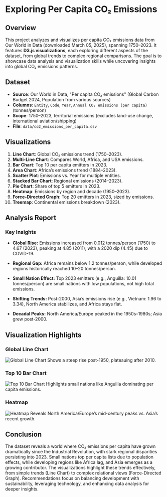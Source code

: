 # Exploring Per Capita CO₂ Emissions

## Overview
This project analyzes and visualizes per capita CO₂ emissions data from Our World in Data (downloaded March 05, 2025), spanning 1750–2023. It features **D3.js visualizations**, each exploring different aspects of the dataset, from global trends to complex regional comparisons. The goal is to showcase data analysis and visualization skills while uncovering insights into global CO₂ emissions patterns.

## Dataset
- **Source**: Our World in Data, "Per capita CO₂ emissions" (Global Carbon Budget 2024, Population from various sources)
- **Columns**: `Entity`, `Code`, `Year`, `Annual CO₂ emissions (per capita)` (tonnes/person)
- **Scope**: 1750–2023, territorial emissions (excludes land-use change, international aviation/shipping)
- **File**: `data/co2_emissions_per_capita.csv`

## Visualizations
1. **Line Chart**: Global CO₂ emissions trend (1750–2023).
2. **Multi-Line Chart**: Compares World, Africa, and USA emissions.
3. **Bar Chart**: Top 10 per capita emitters in 2023.
4. **Area Chart**: Africa’s emissions trend (1884–2023).
5. **Scatter Plot**: Emissions vs. Year for multiple entities.
6. **Stacked Bar Chart**: Regional emissions (2014–2023).
7. **Pie Chart**: Share of top 5 emitters in 2023.
8. **Heatmap**: Emissions by region and decade (1950–2023).
9. **Force-Directed Graph**: Top 20 emitters in 2023, sized by emissions.
10. **Treemap**: Continental emissions breakdown (2023).

## Analysis Report
### Key Insights

* **Global Rise:** Emissions increased from 0.012 tonnes/person (1750) to 4.67 (2023), peaking at 4.85 (2011), with a 2020 dip (4.45) due to COVID-19.

* **Regional Gap:** Africa remains below 1.2 tonnes/person, while developed regions historically reached 10–20 tonnes/person.

* **Small Nation Effect:** Top 2023 emitters (e.g., Anguilla: 10.01 tonnes/person) are small nations with low populations, not high total emissions.

* **Shifting Trends:** Post-2000, Asia’s emissions rise (e.g., Vietnam: 1.96 to 3.34), North America stabilizes, and Africa stays flat.

* **Decadal Peaks:** North America/Europe peaked in the 1950s–1980s; Asia grew post-2000.

## Visualization Highlights

### Global Line Chart
![Global Line Chart](<images/Screenshot 2025-03-05 at 23-07-47 Global CO₂ Emissions Trend.png>)
Shows a steep rise post-1950, plateauing after 2010.

### Top 10 Bar Chart
![Top 10 Bar Chart](<images/Screenshot 2025-03-05 at 23-14-15 Top 10 CO₂ Emitters 2023.png>)
Highlights small nations like Anguilla dominating per capita emissions.

### Heatmap
![Heatmap](<images/Screenshot 2025-03-05 at 23-30-00 CO₂ Emissions Heatmap by Region and Decade.png>)
Reveals North America/Europe’s mid-century peaks vs. Asia’s recent growth.

## Conclusion
The dataset reveals a world where CO₂ emissions per capita have grown dramatically since the Industrial Revolution, with stark regional disparities persisting into 2023. Small nations top per capita lists due to population effects, while developing regions like Africa lag, and Asia emerges as a growing contributor. The visualizations highlight these trends effectively, from simple trends (Line Chart) to complex relational views (Force-Directed Graph). Recommendations focus on balancing development with sustainability, leveraging technology, and enhancing data analysis for deeper insights.



